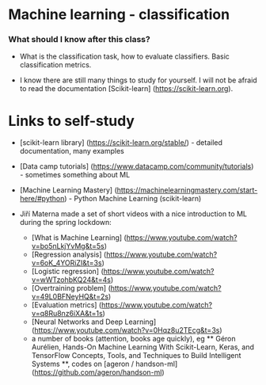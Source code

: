 # Machine learning - classification


### What should I know after this class?

- What is the classification task, how to evaluate classifiers. Basic classification metrics.
    
- I know there are still many things to study for yourself. I will not be afraid to read the documentation [Scikit-learn] (https://scikit-learn.org).


# Links to self-study


- [scikit-learn library] (https://scikit-learn.org/stable/) - detailed documentation, many examples
- [Data camp tutorials] (https://www.datacamp.com/community/tutorials) - sometimes something about ML
- [Machine Learning Mastery] (https://machinelearningmastery.com/start-here/#python) - Python Machine Learning (scikit-learn)


- Jiří Materna made a set of short videos with a nice introduction to ML during the spring lockdown:
  + [What is Machine Learning] (https://www.youtube.com/watch?v=bo5nLkjYvMg&t=5s)
  + [Regression analysis] (https://www.youtube.com/watch?v=6oK_4YORiZI&t=3s)
  + [Logistic regression] (https://www.youtube.com/watch?v=wWTzohbKQ24&t=4s)
  + [Overtraining problem] (https://www.youtube.com/watch?v=49L0BFNeyHQ&t=2s)
  + [Evaluation metrics] (https://www.youtube.com/watch?v=q8Ru8nz6iXA&t=1s)
  + [Neural Networks and Deep Learning] (https://www.youtube.com/watch?v=0Hqz8u2TEcg&t=3s)
  
  - a number of books (attention, books age quickly), eg ** Géron Aurélien, Hands-On Machine Learning With Scikit-Learn, Keras, and TensorFlow Concepts, Tools, and Techniques to Build Intelligent Systems **, codes on [ageron / handson-ml] (https://github.com/ageron/handson-ml)
